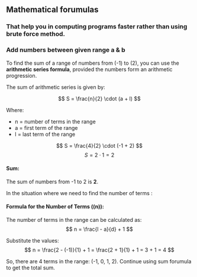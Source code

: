 ## Mathematical forumulas
### That help you in computing programs faster rather than using brute force method.

### Add numbers between given range a & b

To find the sum of a range of numbers from \(-1\) to \(2\), you can use the **arithmetic series formula**, provided the numbers form an arithmetic progression. 

The sum of arithmetic series is given by:

$$
S = \frac{n}{2} \cdot (a + l)
$$

Where:
- n = number of terms in the range
- a = first term of the range
- l = last term of the range

$$
   S = \frac{4}{2} \cdot (-1 + 2)
$$
$$
   S = 2 \cdot 1 = 2
$$

#### Sum:
The sum of numbers from -1 to 2 is **2**.

In the situation where we need to find the number of terms :

#### Formula for the Number of Terms (\(n\)):
The number of terms in the range can be calculated as:
$$
n = \frac{l - a}{d} + 1
$$

Substitute the values:
$$
n = \frac{2 - (-1)}{1} + 1 = \frac{2 + 1}{1} + 1 = 3 + 1 = 4
$$

So, there are 4 terms in the range: (-1, 0, 1, 2).
Continue using sum forumula to get the total sum.
